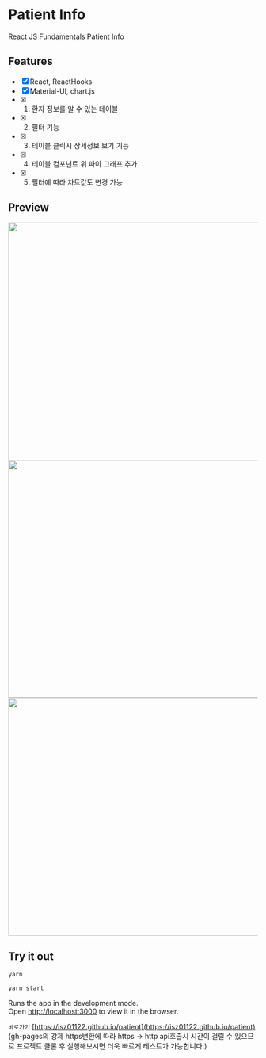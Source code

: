 # Patient Info

React JS Fundamentals Patient Info

## Features

- [x] React, ReactHooks
- [x] Material-UI, chart.js
- [x] 1. 환자 정보를 알 수 있는 테이블
- [x] 2. 필터 기능
- [x] 3. 테이블 클릭시 상세정보 보기 기능
- [x] 4. 테이블 컴포넌트 위 파이 그래프 추가
- [x] 5. 필터에 따라 차트값도 변경 가능

## Preview

<img src="https://user-images.githubusercontent.com/43328761/130058521-d8b9dea9-052d-4484-bb71-846f9e30d0ab.png" width="640" height="480">

<img src="https://user-images.githubusercontent.com/43328761/130058533-d63d8cec-255c-4f9d-8058-e85cc2171d25.png" width="640" height="480">

<img src="https://user-images.githubusercontent.com/43328761/130058536-ea696093-ef1c-4fdf-8d3d-b9ee4b930186.png" width="640" height="480">

## Try it out

`yarn`

`yarn start`

Runs the app in the development mode.\
Open [http://localhost:3000](http://localhost:3000) to view it in the browser.

`바로가기` [https://isz01122.github.io/patient](https://isz01122.github.io/patient)
(gh-pages의 강제 https변환에 따라 https -> http api호출시 시간이 걸릴 수 있으므로 프로젝트 클론 후 실행해보시면 더욱 빠르게 테스트가 가능합니다.)
